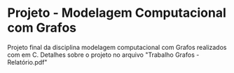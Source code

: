 # Projeto - Modelagem Computacional com Grafos
Projeto final da disciplina modelagem computacional com Grafos realizados com em C.
Detalhes sobre o projeto no arquivo "Trabalho Grafos - Relatório.pdf"
